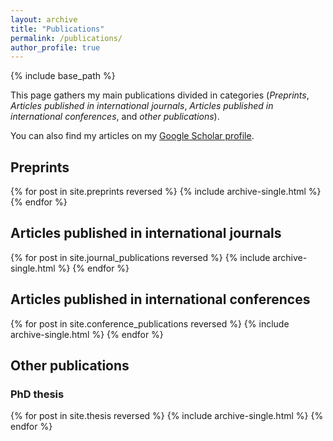 ```yaml
---
layout: archive
title: "Publications"
permalink: /publications/
author_profile: true
---
```


{% include base_path %}

This page gathers my main publications divided in categories (*Preprints*, *Articles published in international journals*, *Articles published in international conferences*, and *other publications*).

You can also find my articles on my [Google Scholar profile](https://scholar.google.fr/citations?user=4UsQKiwAAAAJ&hl=fr).

## Preprints

{% for post in site.preprints reversed %}
	{% include archive-single.html %}
{% endfor %}

## Articles published in international journals

{% for post in site.journal_publications reversed %}
   {% include archive-single.html %}
{% endfor %}

## Articles published in international conferences

{% for post in site.conference_publications reversed %}
  {% include archive-single.html %}
{% endfor %}

## Other publications

### PhD thesis

{% for post in site.thesis reversed %}
  {% include archive-single.html %}
{% endfor %}
